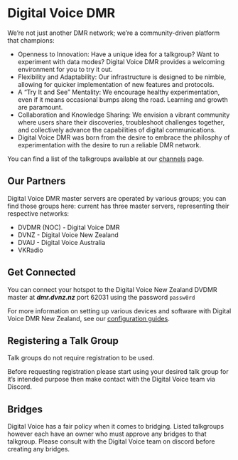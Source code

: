 # Digital Voice DMR

We’re not just another DMR network; we’re a community-driven platform that champions:

* Openness to Innovation: Have a unique idea for a talkgroup? Want to experiment with data modes? Digital Voice DMR provides a welcoming environment for you to try it out.
* Flexibility and Adaptability: Our infrastructure is designed to be nimble, allowing for quicker implementation of new features and protocols.
* A “Try It and See” Mentality: We encourage healthy experimentation, even if it means occasional bumps along the road. Learning and growth are paramount.
* Collaboration and Knowledge Sharing: We envision a vibrant community where users share their discoveries, troubleshoot challenges together, and collectively advance the capabilities of digital communications.
* Digital Voice DMR was born from the desire to embrace the philosphy of experimentation with the desire to run a reliable DMR network.

You can find a list of the talkgroups available at our [channels](../channels.md) page.
## Our Partners

Digital Voice DMR master servers are operated by various groups; you can find those groups here: current has three master servers, representing their respective networks:

* DVDMR (NOC) - Digital Voice DMR 
* DVNZ - Digital Voice New Zealand
* DVAU - Digital Voice Australia
* VKRadio


## Get Connected

You can connect your hotspot to the Digital Voice New Zealand DVDMR master at ***dmr.dvnz.nz*** port 62031 using the password `passw0rd`

For more information on setting up various devices and software with Digital Voice DMR New Zealand, see our [configuration guides](guides/index.md).

## Registering a Talk Group

Talk groups do not require registration to be used.

Before requesting registration please start using your desired talk group for it’s intended purpose then make contact with the Digital Voice team via Discord.

## Bridges

Digital Voice has a fair policy when it comes to bridging.  Listed talkgroups however each have an owner who must approve any bridges to that talkgroup.  Please consult with the Digital Voice team on discord before creating any bridges.







